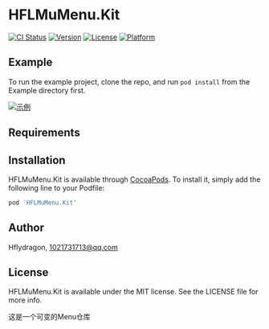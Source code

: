 # HFLMuMenu.Kit

[![CI Status](https://img.shields.io/travis/Hflydragon/HFLMuMenu.Kit.svg?style=flat)](https://travis-ci.org/Hflydragon/HFLMuMenu.Kit)
[![Version](https://img.shields.io/cocoapods/v/HFLMuMenu.Kit.svg?style=flat)](https://cocoapods.org/pods/HFLMuMenu.Kit)
[![License](https://img.shields.io/cocoapods/l/HFLMuMenu.Kit.svg?style=flat)](https://cocoapods.org/pods/HFLMuMenu.Kit)
[![Platform](https://img.shields.io/cocoapods/p/HFLMuMenu.Kit.svg?style=flat)](https://cocoapods.org/pods/HFLMuMenu.Kit)

## Example

To run the example project, clone the repo, and run `pod install` from the Example directory first.

[![示例](https://gitee.com/HflyDragon/images/raw/master/1588057807993.jpg)](https://gitee.com/HflyDragon/images/raw/master/1588057807993.jpg)

## Requirements

## Installation

HFLMuMenu.Kit is available through [CocoaPods](https://cocoapods.org). To install
it, simply add the following line to your Podfile:

```ruby
pod 'HFLMuMenu.Kit'
```

## Author

Hflydragon, 1021731713@qq.com

## License

HFLMuMenu.Kit is available under the MIT license. See the LICENSE file for more info.

这是一个可变的Menu仓库
